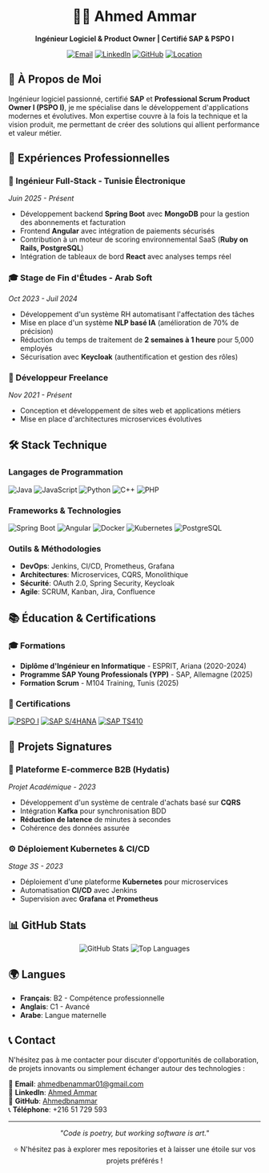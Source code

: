 <!-- Header avec badges -->
<div align="center">

# 👨‍💻 Ahmed Ammar
**Ingénieur Logiciel & Product Owner | Certifié SAP & PSPO I**

[![Email](https://img.shields.io/badge/Email-ahmedbenammar01@gmail.com-blue?style=flat&logo=gmail)](mailto:ahmedbenammar01@gmail.com)
[![LinkedIn](https://img.shields.io/badge/LinkedIn-Ahmed_Ammar-blue?style=flat&logo=linkedin)](https://www.linkedin.com/in/ahmed--ammar/)
[![GitHub](https://img.shields.io/badge/GitHub-Ahmedbnammar-black?style=flat&logo=github)](https://github.com/Ahmedbnammar)
[![Location](https://img.shields.io/badge/Location-Nabeul,_Tunisie-green?style=flat&logo=map)]()

</div>

## 🚀 À Propos de Moi

Ingénieur logiciel passionné, certifié **SAP** et **Professional Scrum Product Owner I (PSPO I)**, je me spécialise dans le développement d'applications modernes et évolutives. Mon expertise couvre à la fois la technique et la vision produit, me permettant de créer des solutions qui allient performance et valeur métier.

## 💼 Expériences Professionnelles

### 🏢 Ingénieur Full-Stack - Tunisie Électronique
*Juin 2025 - Présent*
- Développement backend **Spring Boot** avec **MongoDB** pour la gestion des abonnements et facturation
- Frontend **Angular** avec intégration de paiements sécurisés
- Contribution à un moteur de scoring environnemental SaaS (**Ruby on Rails, PostgreSQL**)
- Intégration de tableaux de bord **React** avec analyses temps réel

### 🎓 Stage de Fin d'Études - Arab Soft
*Oct 2023 - Juil 2024*
- Développement d'un système RH automatisant l'affectation des tâches
- Mise en place d'un système **NLP basé IA** (amélioration de 70% de précision)
- Réduction du temps de traitement de **2 semaines à 1 heure** pour 5,000 employés
- Sécurisation avec **Keycloak** (authentification et gestion des rôles)

### 🔧 Développeur Freelance
*Nov 2021 - Présent*
- Conception et développement de sites web et applications métiers
- Mise en place d'architectures microservices évolutives

## 🛠️ Stack Technique

### **Langages de Programmation**
![Java](https://img.shields.io/badge/Java-ED8B00?style=for-the-badge&logo=java&logoColor=white)
![JavaScript](https://img.shields.io/badge/JavaScript-F7DF1E?style=for-the-badge&logo=javascript&logoColor=black)
![Python](https://img.shields.io/badge/Python-3776AB?style=for-the-badge&logo=python&logoColor=white)
![C++](https://img.shields.io/badge/C++-00599C?style=for-the-badge&logo=c%2B%2B&logoColor=white)
![PHP](https://img.shields.io/badge/PHP-777BB4?style=for-the-badge&logo=php&logoColor=white)

### **Frameworks & Technologies**
![Spring Boot](https://img.shields.io/badge/Spring_Boot-6DB33F?style=for-the-badge&logo=springboot&logoColor=white)
![Angular](https://img.shields.io/badge/Angular-DD0031?style=for-the-badge&logo=angular&logoColor=white)
![Docker](https://img.shields.io/badge/Docker-2496ED?style=for-the-badge&logo=docker&logoColor=white)
![Kubernetes](https://img.shields.io/badge/Kubernetes-326CE5?style=for-the-badge&logo=kubernetes&logoColor=white)
![PostgreSQL](https://img.shields.io/badge/PostgreSQL-336791?style=for-the-badge&logo=postgresql&logoColor=white)

### **Outils & Méthodologies**
- **DevOps**: Jenkins, CI/CD, Prometheus, Grafana
- **Architectures**: Microservices, CQRS, Monolithique
- **Sécurité**: OAuth 2.0, Spring Security, Keycloak
- **Agile**: SCRUM, Kanban, Jira, Confluence

## 📚 Éducation & Certifications

### 🎓 Formations
- **Diplôme d'Ingénieur en Informatique** - ESPRIT, Ariana (2020-2024)
- **Programme SAP Young Professionals (YPP)** - SAP, Allemagne (2025)
- **Formation Scrum** - M104 Training, Tunis (2025)

### 📜 Certifications
[![PSPO I](https://img.shields.io/badge/PSPO_I-Professional_Scrum_Product_Owner-orange?style=flat)](https://www.scrum.org/)
[![SAP S/4HANA](https://img.shields.io/badge/SAP_S%2F4HANA-Certified_Application_Associate-blue?style=flat)](https://www.credly.com/users/ahmed-ben-ammar.859ed4fc/badges)
[![SAP TS410](https://img.shields.io/badge/SAP_TS410-Processus_Métiers_Intégrés-green?style=flat)](https://www.credly.com/users/ahmed-ben-ammar.859ed4fc/badges)

## 🌟 Projets Signatures

### 🛒 Plateforme E-commerce B2B (Hydatis)
*Projet Académique - 2023*
- Développement d'un système de centrale d'achats basé sur **CQRS**
- Intégration **Kafka** pour synchronisation BDD
- **Réduction de latence** de minutes à secondes
- Cohérence des données assurée

### ⚙️ Déploiement Kubernetes & CI/CD
*Stage 3S - 2023*
- Déploiement d'une plateforme **Kubernetes** pour microservices
- Automatisation **CI/CD** avec Jenkins
- Supervision avec **Grafana** et **Prometheus**

## 📊 GitHub Stats

<div align="center">

![GitHub Stats](https://github-readme-stats.vercel.app/api?username=Ahmedbnammar&show_icons=true&theme=radical)
![Top Languages](https://github-readme-stats.vercel.app/api/top-langs/?username=Ahmedbnammar&layout=compact&theme=radical)

</div>

## 🌍 Langues
- **Français**: B2 - Compétence professionnelle
- **Anglais**: C1 - Avancé  
- **Arabe**: Langue maternelle

## 📞 Contact

N'hésitez pas à me contacter pour discuter d'opportunités de collaboration, de projets innovants ou simplement échanger autour des technologies :

📧 **Email**: [ahmedbenammar01@gmail.com](mailto:ahmedbenammar01@gmail.com)  
💼 **LinkedIn**: [Ahmed Ammar](https://www.linkedin.com/in/ahmed--ammar/)  
🐙 **GitHub**: [Ahmedbnammar](https://github.com/Ahmedbnammar)  
📞 **Téléphone**: +216 51 729 593

---

<div align="center">
  
*"Code is poetry, but working software is art."*

⭐ N'hésitez pas à explorer mes repositories et à laisser une étoile sur vos projets préférés !

</div>
